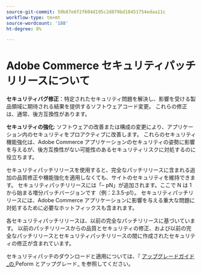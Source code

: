 ```yaml
---
source-git-commit: 50b87e6f2f604d195c2d079bd18451754edaa11c
workflow-type: tm+mt
source-wordcount: '188'
ht-degree: 0%

---
```

# Adobe Commerce セキュリティパッチリリースについて

**セキュリティバグ修正**：特定されたセキュリティ問題を解決し、影響を受ける製品領域に期待される結果を提供するソフトウェアコード変更。 これらの修正は、通常、後方互換性があります。

**セキュリティの強化**: ソフトウェアの改善または構成の変更により、アプリケーション内のセキュリティをプロアクティブに改善します。 これらのセキュリティ機能強化は、Adobe Commerce アプリケーションのセキュリティの姿勢に影響を与えるが、後方互換性がない可能性のあるセキュリティリスクに対処するのに役立ちます。

セキュリティパッチリリースを使用すると、完全なパッチリリースに含まれる追加の品質修正や機能強化を適用しなくても、サイトのセキュリティを維持できます。 セキュリティパッチリリースには「– pN」が追加されます。ここで N は 1 から始まる増分パッチバージョンです（例：2.3.5-p1）。 セキュリティパッチリリースには、Adobe Commerce アプリケーションに影響を与える重大な問題に対処するために必要なホットフィックスも含まれます。

各セキュリティパッチリリースは、以前の完全なパッチリリースに基づいています。 以前のパッチリリースからの品質とセキュリティの修正、および以前の完全なパッチリリースとセキュリティパッチリリースの間に作成されたセキュリティの修正が含まれています。

セキュリティパッチのダウンロードと適用については、『 [ アップグレードガイド _の ](../installation/composer.md#example---security-patch)Peform とアップグレード_ を参照してください。
